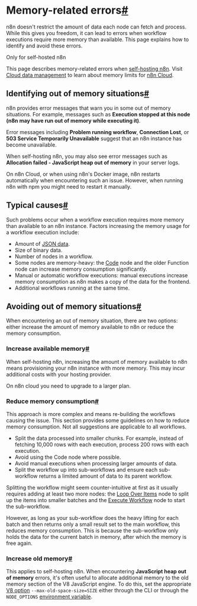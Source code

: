[](https://github.com/n8n-io/n8n-docs/edit/main/docs/hosting/scaling/memory-errors.md "Edit this page")

# Memory-related errors[#](#memory-related-errors "Permanent link")

n8n doesn't restrict the amount of data each node can fetch and process. While this gives you freedom, it can lead to errors when workflow executions require more memory than available. This page explains how to identify and avoid these errors.

Only for self-hosted n8n

This page describes memory-related errors when [self-hosting n8n](../../). Visit [Cloud data management](../../../manage-cloud/cloud-data-management/) to learn about memory limits for [n8n Cloud](../../../manage-cloud/overview/).

## Identifying out of memory situations[#](#identifying-out-of-memory-situations "Permanent link")

n8n provides error messages that warn you in some out of memory situations. For example, messages such as **Execution stopped at this node (n8n may have run out of memory while executing it)**.

Error messages including **Problem running workflow**, **Connection Lost**, or **503 Service Temporarily Unavailable** suggest that an n8n instance has become unavailable.

When self-hosting n8n, you may also see error messages such as **Allocation failed - JavaScript heap out of memory** in your server logs.

On n8n Cloud, or when using n8n's Docker image, n8n restarts automatically when encountering such an issue. However, when running n8n with npm you might need to restart it manually.

## Typical causes[#](#typical-causes "Permanent link")

Such problems occur when a workflow execution requires more memory than available to an n8n instance. Factors increasing the memory usage for a workflow execution include:

*   Amount of [JSON data](../../../data/data-structure/).
*   Size of binary data.
*   Number of nodes in a workflow.
*   Some nodes are memory-heavy: the [Code](../../../integrations/builtin/core-nodes/n8n-nodes-base.code/) node and the older Function node can increase memory consumption significantly.
*   Manual or automatic workflow executions: manual executions increase memory consumption as n8n makes a copy of the data for the frontend.
*   Additional workflows running at the same time.

## Avoiding out of memory situations[#](#avoiding-out-of-memory-situations "Permanent link")

When encountering an out of memory situation, there are two options: either increase the amount of memory available to n8n or reduce the memory consumption.

### Increase available memory[#](#increase-available-memory "Permanent link")

When self-hosting n8n, increasing the amount of memory available to n8n means provisioning your n8n instance with more memory. This may incur additional costs with your hosting provider.

On n8n cloud you need to upgrade to a larger plan.

### Reduce memory consumption[#](#reduce-memory-consumption "Permanent link")

This approach is more complex and means re-building the workflows causing the issue. This section provides some guidelines on how to reduce memory consumption. Not all suggestions are applicable to all workflows.

*   Split the data processed into smaller chunks. For example, instead of fetching 10,000 rows with each execution, process 200 rows with each execution.
*   Avoid using the Code node where possible.
*   Avoid manual executions when processing larger amounts of data.
*   Split the workflow up into sub-workflows and ensure each sub-workflow returns a limited amount of data to its parent workflow.

Splitting the workflow might seem counter-intuitive at first as it usually requires adding at least two more nodes: the [Loop Over Items](../../../integrations/builtin/core-nodes/n8n-nodes-base.splitinbatches/) node to split up the items into smaller batches and the [Execute Workflow](../../../integrations/builtin/core-nodes/n8n-nodes-base.executeworkflow/) node to start the sub-workflow.

However, as long as your sub-workflow does the heavy lifting for each batch and then returns only a small result set to the main workflow, this reduces memory consumption. This is because the sub-workflow only holds the data for the current batch in memory, after which the memory is free again.

### Increase old memory[#](#increase-old-memory "Permanent link")

This applies to self-hosting n8n. When encountering **JavaScript heap out of memory** errors, it's often useful to allocate additional memory to the old memory section of the V8 JavaScript engine. To do this, set the appropriate [V8 option](https://nodejs.org/api/cli.html#--max-old-space-sizesize-in-megabytes) `--max-old-space-size=SIZE` either through the CLI or through the `NODE_OPTIONS` [environment variable](https://nodejs.org/api/cli.html#node_optionsoptions).